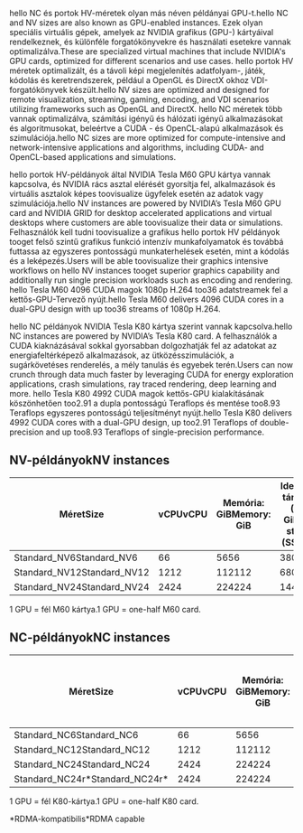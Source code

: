 
<span data-ttu-id="b0402-101">hello NC és portok HV-méretek olyan más néven példányai GPU-t.</span><span class="sxs-lookup"><span data-stu-id="b0402-101">hello NC and NV sizes are also known as GPU-enabled instances.</span></span> <span data-ttu-id="b0402-102">Ezek olyan speciális virtuális gépek, amelyek az NVIDIA grafikus (GPU-) kártyáival rendelkeznek, és különféle forgatókönyvekre és használati esetekre vannak optimalizálva.</span><span class="sxs-lookup"><span data-stu-id="b0402-102">These are specialized virtual machines that include NVIDIA's GPU cards, optimized for different scenarios and use cases.</span></span> <span data-ttu-id="b0402-103">hello portok HV méretek optimalizált, és a távoli képi megjelenítés adatfolyam-, játék, kódolás és keretrendszerek, például a OpenGL és DirectX okhoz VDI-forgatókönyvek készült.</span><span class="sxs-lookup"><span data-stu-id="b0402-103">hello NV sizes are optimized and designed for remote visualization, streaming, gaming, encoding, and VDI scenarios utilizing frameworks such as OpenGL and DirectX.</span></span> <span data-ttu-id="b0402-104">hello NC méretek több vannak optimalizálva, számítási igényű és hálózati igényű alkalmazásokat és algoritmusokat, beleértve a CUDA - és OpenCL-alapú alkalmazások és szimulációja.</span><span class="sxs-lookup"><span data-stu-id="b0402-104">hello NC sizes are more optimized for compute-intensive and network-intensive applications and algorithms, including CUDA- and OpenCL-based applications and simulations.</span></span> 


<span data-ttu-id="b0402-105">hello portok HV-példányok által NVIDIA Tesla M60 GPU kártya vannak kapcsolva, és NVIDIA rács asztal elérését gyorsítja fel, alkalmazások és virtuális asztalok képes toovisualize ügyfelek esetén az adatok vagy szimulációja.</span><span class="sxs-lookup"><span data-stu-id="b0402-105">hello NV instances are powered by NVIDIA’s Tesla M60 GPU card and NVIDIA GRID for desktop accelerated applications and virtual desktops where customers are able toovisualize their data or simulations.</span></span> <span data-ttu-id="b0402-106">Felhasználók kell tudni toovisualize a grafikus hello portok HV példányok tooget felső szintű grafikus funkció intenzív munkafolyamatok és továbbá futtassa az egyszeres pontosságú munkaterhelések esetén, mint a kódolás és a leképezés.</span><span class="sxs-lookup"><span data-stu-id="b0402-106">Users will be able toovisualize their graphics intensive workflows on hello NV instances tooget superior graphics capability and additionally run single precision workloads such as encoding and rendering.</span></span> <span data-ttu-id="b0402-107">hello Tesla M60 4096 CUDA magok 1080p H.264 too36 adatstreamek fel a kettős-GPU-Tervező nyújt.</span><span class="sxs-lookup"><span data-stu-id="b0402-107">hello Tesla M60 delivers 4096 CUDA cores in a dual-GPU design with up too36 streams of 1080p H.264.</span></span> 

<span data-ttu-id="b0402-108">hello NC példányok NVIDIA Tesla K80 kártya szerint vannak kapcsolva.</span><span class="sxs-lookup"><span data-stu-id="b0402-108">hello NC instances are powered by NVIDIA’s Tesla K80 card.</span></span> <span data-ttu-id="b0402-109">A felhasználók a CUDA kiaknázásával sokkal gyorsabban dolgozhatják fel az adatokat az energiafeltérképező alkalmazások, az ütközésszimulációk, a sugárkövetéses renderelés, a mély tanulás és egyebek terén.</span><span class="sxs-lookup"><span data-stu-id="b0402-109">Users can now crunch through data much faster by leveraging CUDA for energy exploration applications, crash simulations, ray traced rendering, deep learning and more.</span></span> <span data-ttu-id="b0402-110">hello Tesla K80 4992 CUDA magok kettős-GPU kialakításának köszönhetően too2.91 a dupla pontosságú Teraflops és mentése too8.93 Teraflops egyszeres pontosságú teljesítményt nyújt.</span><span class="sxs-lookup"><span data-stu-id="b0402-110">hello Tesla K80 delivers 4992 CUDA cores with a dual-GPU design, up too2.91 Teraflops of double-precision and up too8.93 Teraflops of single-precision performance.</span></span>

## <a name="nv-instances"></a><span data-ttu-id="b0402-111">NV-példányok</span><span class="sxs-lookup"><span data-stu-id="b0402-111">NV instances</span></span>

| <span data-ttu-id="b0402-112">Méret</span><span class="sxs-lookup"><span data-stu-id="b0402-112">Size</span></span> | <span data-ttu-id="b0402-113">vCPU</span><span class="sxs-lookup"><span data-stu-id="b0402-113">vCPU</span></span> | <span data-ttu-id="b0402-114">Memória: GiB</span><span class="sxs-lookup"><span data-stu-id="b0402-114">Memory: GiB</span></span> | <span data-ttu-id="b0402-115">Ideiglenes tárterület (SSD) GiB</span><span class="sxs-lookup"><span data-stu-id="b0402-115">Temp storage (SSD) GiB</span></span> | <span data-ttu-id="b0402-116">GPU</span><span class="sxs-lookup"><span data-stu-id="b0402-116">GPU</span></span> | <span data-ttu-id="b0402-117">Adatlemezek maximális száma</span><span class="sxs-lookup"><span data-stu-id="b0402-117">Maximum data disks</span></span> |
| --- | --- | --- | --- | --- | --- |
| <span data-ttu-id="b0402-118">Standard_NV6</span><span class="sxs-lookup"><span data-stu-id="b0402-118">Standard_NV6</span></span> |<span data-ttu-id="b0402-119">6</span><span class="sxs-lookup"><span data-stu-id="b0402-119">6</span></span> |<span data-ttu-id="b0402-120">56</span><span class="sxs-lookup"><span data-stu-id="b0402-120">56</span></span> |<span data-ttu-id="b0402-121">380</span><span class="sxs-lookup"><span data-stu-id="b0402-121">380</span></span> | <span data-ttu-id="b0402-122">1</span><span class="sxs-lookup"><span data-stu-id="b0402-122">1</span></span> | <span data-ttu-id="b0402-123">8</span><span class="sxs-lookup"><span data-stu-id="b0402-123">8</span></span> |
| <span data-ttu-id="b0402-124">Standard_NV12</span><span class="sxs-lookup"><span data-stu-id="b0402-124">Standard_NV12</span></span> |<span data-ttu-id="b0402-125">12</span><span class="sxs-lookup"><span data-stu-id="b0402-125">12</span></span> |<span data-ttu-id="b0402-126">112</span><span class="sxs-lookup"><span data-stu-id="b0402-126">112</span></span> |<span data-ttu-id="b0402-127">680</span><span class="sxs-lookup"><span data-stu-id="b0402-127">680</span></span> | <span data-ttu-id="b0402-128">2</span><span class="sxs-lookup"><span data-stu-id="b0402-128">2</span></span> | <span data-ttu-id="b0402-129">16</span><span class="sxs-lookup"><span data-stu-id="b0402-129">16</span></span> |
| <span data-ttu-id="b0402-130">Standard_NV24</span><span class="sxs-lookup"><span data-stu-id="b0402-130">Standard_NV24</span></span> |<span data-ttu-id="b0402-131">24</span><span class="sxs-lookup"><span data-stu-id="b0402-131">24</span></span> |<span data-ttu-id="b0402-132">224</span><span class="sxs-lookup"><span data-stu-id="b0402-132">224</span></span> |<span data-ttu-id="b0402-133">1440</span><span class="sxs-lookup"><span data-stu-id="b0402-133">1440</span></span> | <span data-ttu-id="b0402-134">4</span><span class="sxs-lookup"><span data-stu-id="b0402-134">4</span></span> | <span data-ttu-id="b0402-135">32</span><span class="sxs-lookup"><span data-stu-id="b0402-135">32</span></span> |

<span data-ttu-id="b0402-136">1 GPU = fél M60 kártya.</span><span class="sxs-lookup"><span data-stu-id="b0402-136">1 GPU = one-half M60 card.</span></span>

## <a name="nc-instances"></a><span data-ttu-id="b0402-137">NC-példányok</span><span class="sxs-lookup"><span data-stu-id="b0402-137">NC instances</span></span>

| <span data-ttu-id="b0402-138">Méret</span><span class="sxs-lookup"><span data-stu-id="b0402-138">Size</span></span> | <span data-ttu-id="b0402-139">vCPU</span><span class="sxs-lookup"><span data-stu-id="b0402-139">vCPU</span></span> | <span data-ttu-id="b0402-140">Memória: GiB</span><span class="sxs-lookup"><span data-stu-id="b0402-140">Memory: GiB</span></span> | <span data-ttu-id="b0402-141">Ideiglenes tárterület (SSD) GiB</span><span class="sxs-lookup"><span data-stu-id="b0402-141">Temp storage (SSD) GiB</span></span> | <span data-ttu-id="b0402-142">GPU</span><span class="sxs-lookup"><span data-stu-id="b0402-142">GPU</span></span> | <span data-ttu-id="b0402-143">Adatlemezek maximális száma</span><span class="sxs-lookup"><span data-stu-id="b0402-143">Maximum data disks</span></span> |
| --- | --- | --- | --- | --- | --- |
| <span data-ttu-id="b0402-144">Standard_NC6</span><span class="sxs-lookup"><span data-stu-id="b0402-144">Standard_NC6</span></span> |<span data-ttu-id="b0402-145">6</span><span class="sxs-lookup"><span data-stu-id="b0402-145">6</span></span> |<span data-ttu-id="b0402-146">56</span><span class="sxs-lookup"><span data-stu-id="b0402-146">56</span></span> | <span data-ttu-id="b0402-147">380</span><span class="sxs-lookup"><span data-stu-id="b0402-147">380</span></span> | <span data-ttu-id="b0402-148">1</span><span class="sxs-lookup"><span data-stu-id="b0402-148">1</span></span> | <span data-ttu-id="b0402-149">8</span><span class="sxs-lookup"><span data-stu-id="b0402-149">8</span></span> |
| <span data-ttu-id="b0402-150">Standard_NC12</span><span class="sxs-lookup"><span data-stu-id="b0402-150">Standard_NC12</span></span> |<span data-ttu-id="b0402-151">12</span><span class="sxs-lookup"><span data-stu-id="b0402-151">12</span></span> |<span data-ttu-id="b0402-152">112</span><span class="sxs-lookup"><span data-stu-id="b0402-152">112</span></span> | <span data-ttu-id="b0402-153">680</span><span class="sxs-lookup"><span data-stu-id="b0402-153">680</span></span> | <span data-ttu-id="b0402-154">2</span><span class="sxs-lookup"><span data-stu-id="b0402-154">2</span></span> | <span data-ttu-id="b0402-155">16</span><span class="sxs-lookup"><span data-stu-id="b0402-155">16</span></span> |
| <span data-ttu-id="b0402-156">Standard_NC24</span><span class="sxs-lookup"><span data-stu-id="b0402-156">Standard_NC24</span></span> |<span data-ttu-id="b0402-157">24</span><span class="sxs-lookup"><span data-stu-id="b0402-157">24</span></span> |<span data-ttu-id="b0402-158">224</span><span class="sxs-lookup"><span data-stu-id="b0402-158">224</span></span> | <span data-ttu-id="b0402-159">1440</span><span class="sxs-lookup"><span data-stu-id="b0402-159">1440</span></span> | <span data-ttu-id="b0402-160">4</span><span class="sxs-lookup"><span data-stu-id="b0402-160">4</span></span> | <span data-ttu-id="b0402-161">32</span><span class="sxs-lookup"><span data-stu-id="b0402-161">32</span></span> |
| <span data-ttu-id="b0402-162">Standard_NC24r*</span><span class="sxs-lookup"><span data-stu-id="b0402-162">Standard_NC24r*</span></span> |<span data-ttu-id="b0402-163">24</span><span class="sxs-lookup"><span data-stu-id="b0402-163">24</span></span> |<span data-ttu-id="b0402-164">224</span><span class="sxs-lookup"><span data-stu-id="b0402-164">224</span></span> | <span data-ttu-id="b0402-165">1440</span><span class="sxs-lookup"><span data-stu-id="b0402-165">1440</span></span> | <span data-ttu-id="b0402-166">4</span><span class="sxs-lookup"><span data-stu-id="b0402-166">4</span></span> | <span data-ttu-id="b0402-167">32</span><span class="sxs-lookup"><span data-stu-id="b0402-167">32</span></span> |

<span data-ttu-id="b0402-168">1 GPU = fél K80-kártya.</span><span class="sxs-lookup"><span data-stu-id="b0402-168">1 GPU = one-half K80 card.</span></span>

<span data-ttu-id="b0402-169">*RDMA-kompatibilis</span><span class="sxs-lookup"><span data-stu-id="b0402-169">*RDMA capable</span></span>


